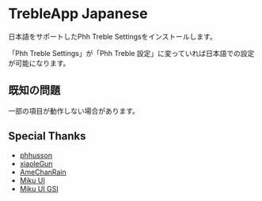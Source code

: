 # TrebleApp Japanese
日本語をサポートしたPhh Treble Settingsをインストールします。

「Phh Treble Settings」が「Phh Treble 設定」に変っていれば日本語での設定が可能になります。

## 既知の問題
一部の項目が動作しない場合があります。

## Special Thanks
- [phhusson](https://github.com/phhusson)<br>
- [xiaoleGun](https://github.com/xiaoleGun)<br>
- [AmeChanRain](https://github.com/AmeChanRain)<br>
- [Miku UI](https://github.com/Miku-UI)<br>
- [Miku UI GSI](https://github.com/xiaoleGun/treble_build_miku/tree/TDA)
